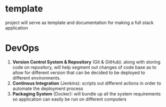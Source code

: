 # template
project will serve as template and documentation for making a full stack application 

# DevOps

1. **Version Control System & Repository** (Git & GitHub): along with storing code on repository, will help segment out changes of code base as to allow for different version that can be decided to be deployed to different environments.   
2. **Continous Integration** (Jenkins): scripts out different actions in order to automate the deployment process
3. **Packaging System** (Docker): will bundle up all the system requirements so application can easily be run on different computers
